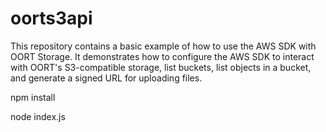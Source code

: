 # oorts3api

This repository contains a basic example of how to use the AWS SDK with OORT Storage. It demonstrates how to configure the AWS SDK to interact with OORT's S3-compatible storage, list buckets, list objects in a bucket, and generate a signed URL for uploading files.




npm install

node index.js

